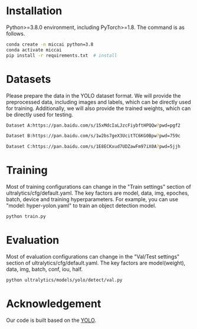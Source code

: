 

# Installation

Python>=3.8.0 environment, including PyTorch>=1.8.
The command is as follows.

```bash
conda create -n miccai python=3.8
conda activate miccai
pip install -r requirements.txt  # install
```
# Datasets

Please prepare the data in the YOLO dataset format. We will provide the preprocessed data, including images and labels, which can be directly used for training. Additionally, we will also provide the trained weights, which can be directly used for testing.
```bash
Dataset A:https://pan.baidu.com/s/15xMdcIaLJzcFiybftHPQQw?pwd=pgf2

Dataset B:https://pan.baidu.com/s/1w2bs7geX3UcitTC6KG0Bpw?pwd=759c

Dataset C:https://pan.baidu.com/s/1E8ECKxud7UDZawFm97iX0A?pwd=5jjh
```
# Training
Most of training configurations can change in the "Train settings" section of ultralytics/cfg/default.yaml. 
The key factors are model, data, img, epoches, batch, device and training hyperparameters.
For example, you can use "model: hyper-yolon.yaml" to train an object detection model.

```bash
python train.py 
```

# Evaluation
Most of evaluation configurations can change in the "Val/Test settings" section of ultralytics/cfg/default.yaml. 
The key factors are model(weight), data, img, batch, conf, iou, half.

```bash
python ultralytics/models/yolo/detect/val.py
```


# Acknowledgement
Our code is built based on the [YOLO](https://github.com/ultralytics/ultralytics).
